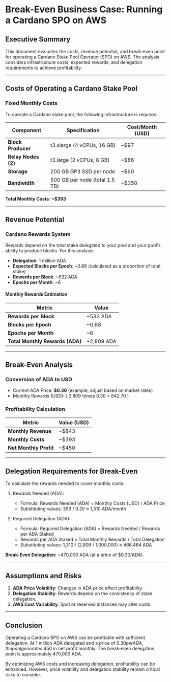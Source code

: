 # Break-Even Business Case: Running a Cardano SPO on AWS

## Executive Summary
This document evaluates the costs, revenue potential, and break-even point for operating a Cardano Stake Pool Operator (SPO) on AWS. The analysis considers infrastructure costs, expected rewards, and delegation requirements to achieve profitability.

---

## Costs of Operating a Cardano Stake Pool

### Fixed Monthly Costs
To operate a Cardano stake pool, the following infrastructure is required:

| Component             | Specification                | Cost/Month (USD) |
|-----------------------|-----------------------------|------------------|
| **Block Producer**    | t3.xlarge (4 vCPUs, 16 GB)  | ~$97            |
| **Relay Nodes (2)**   | t3.large (2 vCPUs, 8 GB)    | ~$86            |
| **Storage**           | 200 GB GP3 SSD per node     | ~$60            |
| **Bandwidth**         | 500 GB per node (total 1.5 TB) | ~$150         |

**Total Monthly Costs**: **~$393**

---

## Revenue Potential

### Cardano Rewards System
Rewards depend on the total stake delegated to your pool and your pool's ability to produce blocks. For this analysis:
- **Delegation**: 1 million ADA
- **Expected Blocks per Epoch**: ~0.88 (calculated as a proportion of total stake)
- **Rewards per Block**: ~532 ADA
- **Epochs per Month**: ~6

#### Monthly Rewards Estimation
| Metric                            | Value                |
|-----------------------------------|----------------------|
| **Rewards per Block**             | ~532 ADA            |
| **Blocks per Epoch**              | ~0.88               |
| **Epochs per Month**              | ~6                  |
| **Total Monthly Rewards (ADA)**   | ~2,809 ADA          |

---

## Break-Even Analysis

### Conversion of ADA to USD
- Current ADA Price: **$0.30** (example; adjust based on market rates)
- Monthly Rewards (USD): \( 2,809 \times 0.30 = 842.70 \)

### Profitability Calculation
| Metric                      | Value (USD)    |
|-----------------------------|----------------|
| **Monthly Revenue**         | ~$843          |
| **Monthly Costs**           | ~$393          |
| **Net Monthly Profit**      | ~$450          |

---

## Delegation Requirements for Break-Even

To calculate the rewards needed to cover monthly costs:

1. Rewards Needed (ADA):
   - Formula: Rewards Needed (ADA) = Monthly Costs (USD) / ADA Price
   - Substituting values: 393 / 0.30 ≈ 1,310 ADA/month

2. Required Delegation (ADA):
   - Formula: Required Delegation (ADA) = Rewards Needed / Rewards per ADA Staked
   - Rewards per ADA Staked = Total Monthly Rewards / Total Delegation
   - Substituting values: 1,310 / (2,809 / 1,000,000) ≈ 466,464 ADA

**Break-Even Delegation:** ~470,000 ADA (at a price of $0.30/ADA).

---

## Assumptions and Risks
1. **ADA Price Volatility**: Changes in ADA price affect profitability.
2. **Delegation Stability**: Rewards depend on the consistency of stake delegation.
3. **AWS Cost Variability**: Spot or reserved instances may alter costs.

---

## Conclusion
Operating a Cardano SPO on AWS can be profitable with sufficient delegation. At 1 million ADA delegated and a price of $0.30 per ADA, the pool generates ~$450 in net profit monthly. The break-even delegation point is approximately 470,000 ADA.

By optimizing AWS costs and increasing delegation, profitability can be enhanced. However, price volatility and delegation stability remain critical risks to consider.

